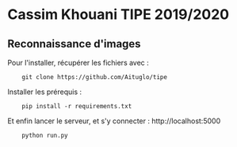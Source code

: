 # Cassim Khouani TIPE 2019/2020

## Reconnaissance d'images

Pour l'installer, récupérer les fichiers avec : 

```
    git clone https://github.com/Aituglo/tipe
```

Installer les prérequis : 

```
    pip install -r requirements.txt
```

Et enfin lancer le serveur, et s'y connecter : http://localhost:5000

```
    python run.py
```